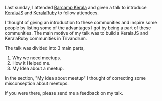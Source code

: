 <!--


---
 "slides: meetups"
excerpt: "slides: meetups"
date: 2014-12-09 00:00:00 IST
updated: 2014-12-09 00:00:00 IST
categories: slides, talks
---

-->
<!DOCTYPE html>
<html>

<head>
  <title>basic-git-workflow</title>
  <meta charset="utf-8">
  <meta name="viewport" content="width=device-width, initial-scale=1.0">


  <link rel="stylesheet" href="./css/bootstrap.css">
  <link rel="stylesheet" href="./css/bootstrap.grid.css">
  <link rel="stylesheet" href="./css/bootstrap.min.css">
  <link rel="stylesheet" href="./css/bootstrap-reboot.min.css">
  <link rel="stylesheet" href="./css/bootstrap.css.map">
  <link rel="stylesheet" href="./css/blog-home.css">
  <link rel="stylesheet" href="./css/prism.css">
  <script async defer src="./css/prism.js"></script>
</head>

<body>

Last sunday, I attended [Barcamp Kerala](http://barcampkerala.org/) and given a talk to introduce [KeralaJS](http://keralajs.org/) and [KeralaRuby](http://krug.github.io/) to fellow attendees.

I thought of giving an introduction to these communities and inspire some people by listing some of the advantages I got by being a part of these communities. The main motive of my talk was to build a KeralaJS and KeralaRuby communities in Trivandrum.

The talk was divided into 3 main parts,

1. Why we need meetups.
2. How it Helped me.
3. My Idea about a meetup.

In the section, "My idea about meetup" I thought of correcting some misconseption about meetups.

<script async class="speakerdeck-embed" data-id="9ea82d805edd013222947e850d3f03a4" data-ratio="1.29456384323641" src="//speakerdeck.com/assets/embed.js"></script>

If you were there, please send me a feedback on my talk.
